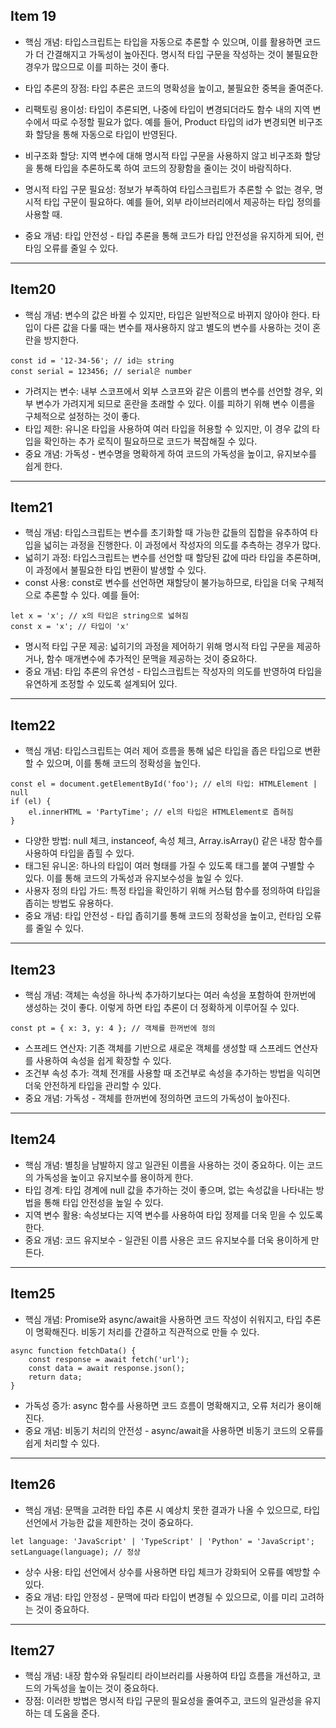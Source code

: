 
## Item 19

- 핵심 개념: 타입스크립트는 타입을 자동으로 추론할 수 있으며, 이를 활용하면 코드가 더 간결해지고 가독성이 높아진다. 명시적 타입 구문을 작성하는 것이 불필요한 경우가 많으므로 이를 피하는 것이 좋다.
- 타입 추론의 장점: 타입 추론은 코드의 명확성을 높이고, 불필요한 중복을 줄여준다.
- 리팩토링 용이성: 타입이 추론되면, 나중에 타입이 변경되더라도 함수 내의 지역 변수에서 따로 수정할 필요가 없다. 예를 들어, Product 타입의 id가 변경되면 비구조화 할당을 통해 자동으로 타입이 반영된다.
- 비구조화 할당: 지역 변수에 대해 명시적 타입 구문을 사용하지 않고 비구조화 할당을 통해 타입을 추론하도록 하여 코드의 장황함을 줄이는 것이 바람직하다.
- 명시적 타입 구문 필요성: 정보가 부족하여 타입스크립트가 추론할 수 없는 경우, 명시적 타입 구문이 필요하다. 예를 들어, 외부 라이브러리에서 제공하는 타입 정의를 사용할 때.

- 중요 개념: 타입 안전성 - 타입 추론을 통해 코드가 타입 안전성을 유지하게 되어, 런타임 오류를 줄일 수 있다.

---

## Item20
- 핵심 개념: 변수의 값은 바뀔 수 있지만, 타입은 일반적으로 바뀌지 않아야 한다. 타입이 다른 값을 다룰 때는 변수를 재사용하지 않고 별도의 변수를 사용하는 것이 혼란을 방지한다.
```
const id = '12-34-56'; // id는 string
const serial = 123456; // serial은 number
```

- 가려지는 변수: 내부 스코프에서 외부 스코프와 같은 이름의 변수를 선언할 경우, 외부 변수가 가려지게 되므로 혼란을 초래할 수 있다. 이를 피하기 위해 변수 이름을 구체적으로 설정하는 것이 좋다.
- 타입 제한: 유니온 타입을 사용하여 여러 타입을 허용할 수 있지만, 이 경우 값의 타입을 확인하는 추가 로직이 필요하므로 코드가 복잡해질 수 있다.
- 중요 개념: 가독성 - 변수명을 명확하게 하여 코드의 가독성을 높이고, 유지보수를 쉽게 한다.

---

## Item21

- 핵심 개념: 타입스크립트는 변수를 초기화할 때 가능한 값들의 집합을 유추하여 타입을 넓히는 과정을 진행한다. 이 과정에서 작성자의 의도를 추측하는 경우가 많다.
- 넓히기 과정: 타입스크립트는 변수를 선언할 때 할당된 값에 따라 타입을 추론하며, 이 과정에서 불필요한 타입 변환이 발생할 수 있다.
- const 사용: const로 변수를 선언하면 재할당이 불가능하므로, 타입을 더욱 구체적으로 추론할 수 있다. 예를 들어:
```
let x = 'x'; // x의 타입은 string으로 넓혀짐
const x = 'x'; // 타입이 'x'
```

- 명시적 타입 구문 제공: 넓히기의 과정을 제어하기 위해 명시적 타입 구문을 제공하거나, 함수 매개변수에 추가적인 문맥을 제공하는 것이 중요하다.
- 중요 개념: 타입 추론의 유연성 - 타입스크립트는 작성자의 의도를 반영하여 타입을 유연하게 조정할 수 있도록 설계되어 있다.

---

## Item22

- 핵심 개념: 타입스크립트는 여러 제어 흐름을 통해 넓은 타입을 좁은 타입으로 변환할 수 있으며, 이를 통해 코드의 정확성을 높인다.
```
const el = document.getElementById('foo'); // el의 타입: HTMLElement | null
if (el) {
    el.innerHTML = 'PartyTime'; // el의 타입은 HTMLElement로 좁혀짐
}
```

- 다양한 방법: null 체크, instanceof, 속성 체크, Array.isArray() 같은 내장 함수를 사용하여 타입을 좁힐 수 있다.
- 태그된 유니온: 하나의 타입이 여러 형태를 가질 수 있도록 태그를 붙여 구별할 수 있다. 이를 통해 코드의 가독성과 유지보수성을 높일 수 있다.
- 사용자 정의 타입 가드: 특정 타입을 확인하기 위해 커스텀 함수를 정의하여 타입을 좁히는 방법도 유용하다.
- 중요 개념: 타입 안전성 - 타입 좁히기를 통해 코드의 정확성을 높이고, 런타임 오류를 줄일 수 있다.

---

## Item23

- 핵심 개념: 객체는 속성을 하나씩 추가하기보다는 여러 속성을 포함하여 한꺼번에 생성하는 것이 좋다. 이렇게 하면 타입 추론이 더 정확하게 이루어질 수 있다.
```
const pt = { x: 3, y: 4 }; // 객체를 한꺼번에 정의
```

- 스프레드 연산자: 기존 객체를 기반으로 새로운 객체를 생성할 때 스프레드 연산자를 사용하여 속성을 쉽게 확장할 수 있다.
- 조건부 속성 추가: 객체 전개를 사용할 때 조건부로 속성을 추가하는 방법을 익히면 더욱 안전하게 타입을 관리할 수 있다.
- 중요 개념: 가독성 - 객체를 한꺼번에 정의하면 코드의 가독성이 높아진다.

---

## Item24

- 핵심 개념: 별칭을 남발하지 않고 일관된 이름을 사용하는 것이 중요하다. 이는 코드의 가독성을 높이고 유지보수를 용이하게 한다.
- 타입 경계: 타입 경계에 null 값을 추가하는 것이 좋으며, 없는 속성값을 나타내는 방법을 통해 타입 안전성을 높일 수 있다.
- 지역 변수 활용: 속성보다는 지역 변수를 사용하여 타입 정제를 더욱 믿을 수 있도록 한다.
- 중요 개념: 코드 유지보수 - 일관된 이름 사용은 코드 유지보수를 더욱 용이하게 만든다.

---

## Item25

- 핵심 개념: Promise와 async/await을 사용하면 코드 작성이 쉬워지고, 타입 추론이 명확해진다. 비동기 처리를 간결하고 직관적으로 만들 수 있다.
```
async function fetchData() {
    const response = await fetch('url');
    const data = await response.json();
    return data;
}
```
- 가독성 증가: async 함수를 사용하면 코드 흐름이 명확해지고, 오류 처리가 용이해진다.
- 중요 개념: 비동기 처리의 안전성 - async/await을 사용하면 비동기 코드의 오류를 쉽게 처리할 수 있다.


---

## Item26

- 핵심 개념: 문맥을 고려한 타입 추론 시 예상치 못한 결과가 나올 수 있으므로, 타입 선언에서 가능한 값을 제한하는 것이 중요하다.
```
let language: 'JavaScript' | 'TypeScript' | 'Python' = 'JavaScript';
setLanguage(language); // 정상
```

- 상수 사용: 타입 선언에서 상수를 사용하면 타입 체크가 강화되어 오류를 예방할 수 있다.
- 중요 개념: 타입 안정성 - 문맥에 따라 타입이 변경될 수 있으므로, 이를 미리 고려하는 것이 중요하다.


---

## Item27
- 핵심 개념: 내장 함수와 유틸리티 라이브러리를 사용하여 타입 흐름을 개선하고, 코드의 가독성을 높이는 것이 중요하다.
- 장점: 이러한 방법은 명시적 타입 구문의 필요성을 줄여주고, 코드의 일관성을 유지하는 데 도움을 준다.